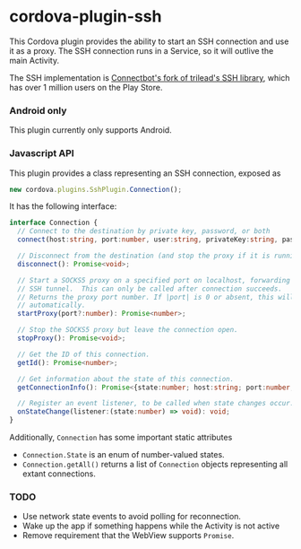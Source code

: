 # cordova-plugin-ssh

This Cordova plugin provides the ability to start an SSH connection and use it
as a proxy.  The SSH connection runs in a Service, so it will outlive the main
Activity.

The SSH implementation is [Connectbot's fork of trilead's SSH library](https://github.com/connectbot/sshlib),
which has over 1 million users on the Play Store.

### Android only

This plugin currently only supports Android.

### Javascript API

This plugin provides a class representing an SSH connection, exposed as
```typescript
new cordova.plugins.SshPlugin.Connection();
```

It has the following interface:
```typescript
interface Connection {
  // Connect to the destination by private key, password, or both
  connect(host:string, port:number, user:string, privateKey:string, password:string) : Promise<void>;

  // Disconnect from the destination (and stop the proxy if it is running).
  disconnect(): Promise<void>;

  // Start a SOCKS5 proxy on a specified port on localhost, forwarding through the
  // SSH tunnel.  This can only be called after connection succeeds.
  // Returns the proxy port number. If |port| is 0 or absent, this will be chosen
  // automatically.
  startProxy(port?:number): Promise<number>;

  // Stop the SOCKS5 proxy but leave the connection open.
  stopProxy(): Promise<void>;

  // Get the ID of this connection.
  getId(): Promise<number>;

  // Get information about the state of this connection.
  getConnectionInfo(): Promise<{state:number; host:string; port:number; user:string;}

  // Register an event listener, to be called when state changes occur.
  onStateChange(listener:(state:number) => void): void;
}
```

Additionally, `Connection` has some important static attributes

 * `Connection.State` is an enum of number-valued states.
 * `Connection.getAll()` returns a list of `Connection` objects representing all extant connections.

### TODO

 * Use network state events to avoid polling for reconnection.
 * Wake up the app if something happens while the Activity is not active
 * Remove requirement that the WebView supports `Promise`.
